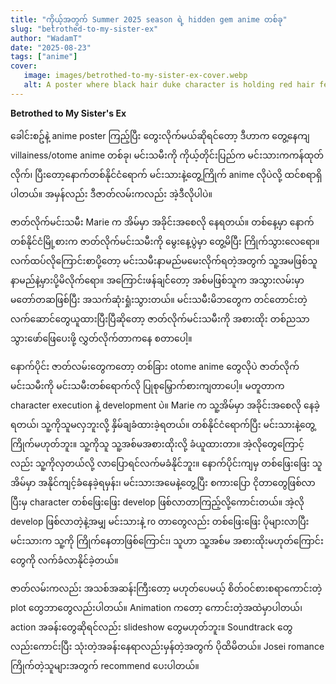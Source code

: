 ```yaml
---
title: "ကိုယ့်အတွက် Summer 2025 season ရဲ့ hidden gem anime တစ်ခု"
slug: "betrothed-to-my-sister-ex"
author: "WadamT"
date: "2025-08-23"
tags: ["anime"]
cover:
   image: images/betrothed-to-my-sister-ex-cover.webp
   alt: A poster where black hair duke character is holding red hair female MC hand
---
```

**Betrothed to My Sister's Ex**

ခေါင်းစဥ်နဲ့ anime poster ကြည့်ပြီး တွေးလိုက်မယ်ဆိုရင်တော့ ဒီဟာက တွေ့နေကျ villainess/otome anime တစ်ခု၊ မင်းသမီးကို ကိုယ့်တိုင်းပြည်က မင်းသားကကန်ထုတ်လိုက်၊ ပြီးတော့နောက်တစ်နိုင်ငံရောက် မင်းသားနဲ့တွေ့ကြိုက် anime လိုပဲလို့ ထင်စရာရှိပါတယ်။ အမှန်လည်း ဒီဇာတ်လမ်းကလည်း အဲ့ဒီလိုပါပဲ။

ဇာတ်လိုက်မင်းသမီး Marie က အိမ်မှာ အခိုင်းအစေလို နေရတယ်။ တစ်နေ့မှာ နောက်တစ်နိုင်ငံမြို့စားက ဇာတ်လိုက်မင်းသမီးကို မွေးနေ့ပွဲမှာ တွေ့မိပြီး ကြိုက်သွားလေရော။ လက်ထပ်လိုကြောင်းစာပို့တော့ မင်းသမီးနာမည်မမေးလိုက်ရတဲ့အတွက် သူ့အမဖြစ်သူ နာမည်နဲ့မှားပို့မိလိုက်ရော။ အကြောင်းဖန်ချင််တော့ အစ်မဖြစ်သူက အသွားလမ်းမှာမတော်တဆဖြစ်ပြီး အသက်ဆုံးရှုံးသွားတယ်။ မင်းသမီးမိဘတွေက တင်တောင်းတဲ့လက်ဆောင်တွေယူထားပြီးပြီဆိုတော့ ဇာတ်လိုက်မင်းသမီးကို အစားထိုး တစ်ညသာသွားဖော်ဖြေပေးဖို့ လွှတ်လိုက်တာကနေ စတာပေါ့။

နောက်ပိုင်း ဇာတ်လမ်းတွေကတော့ တစ်ခြား otome anime တွေလိုပဲ ဇာတ်လိုက်မင်းသမီးကို မင်းသမီးတစ်ရောက်လို ပြုစုမြှောက်စားကျတာပေါ့။ မတူတာက character execution နဲ့ development ပဲ။ Marie က သူ့အိမ်မှာ အခိုင်းအစေလို နေခဲ့ရတယ်၊ သူ့ကိုသူမလှဘူးလို့ နှိမ်ချခံထားခဲ့ရတယ်။ တစ်နိုင်ငံရောက်ပြီး မင်းသားနဲ့တွေ့ကြိုက်မဟုတ်ဘူး။ သူ့ကိုသူ သူ့အစ်မအစားထိုးလို့ ခံယူထားတာ။ အဲ့လိုတွေကြောင့်လည်း သူ့ကိုလှတယ်လို့ လာပြောရင်လက်မခံနိုင်ဘူး။ နောက်ပိုင်းကျမှ တစ်ဖြေးဖြေး သူအိမ်မှာ အနိုင်ကျင့်ခံနေခဲ့ရမှန်း၊ မင်းသားအမေနဲ့တွေ့ပြီး စကားပြော ငိုတာတွေဖြစ်လာပြီးမှ character တစ်ဖြေးဖြေး develop ဖြစ်လာတာကြည့်လို့ကောင်းတယ်။ အဲ့လို develop ဖြစ်လာတဲ့နဲ့အမျှ မင်းသားနဲ့ ro တာတွေလည်း တစ်ဖြေးဖြေး ပိုများလာပြီး မင်းသားက သူ့ကို ကြိုက်နေတာဖြစ်ကြောင်း၊ သူဟာ သူ့အစ်မ အစားထိုးမဟုတ်ကြောင်းတွေကို လက်ခံလာနိုင်ခဲ့တယ်။

ဇာတ်လမ်းကလည်း အသစ်အဆန်းကြီးတော့ မဟုတ်ပေမယ့် စိတ်ဝင်စားစရာကောင်းတဲ့ plot တွေဘာတွေလည်းပါတယ်။ Animation ကတော့ ကောင်းတဲ့အထဲမှာပါတယ်၊ action အခန်းတွေဆိုရင်လည်း slideshow တွေမဟုတ်ဘူး။ Soundtrack တွေလည်းကောင်းပြီး သုံးတဲ့အခန်းနေရာလည်းမှန်တဲ့အတွက် ပိုထိမိတယ်။ Josei romance ကြိုက်တဲ့သူများအတွက် recommend ပေးပါတယ်။

